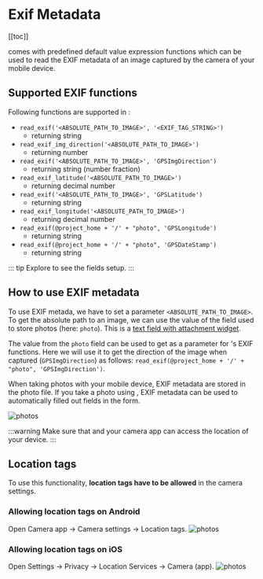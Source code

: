 # Exif Metadata
[[toc]]

<MobileAppName /> comes with predefined default value expression functions which can be used to read the EXIF metadata of an image captured by the camera of your mobile device.

## Supported EXIF functions
Following functions are supported in <MobileAppName />:
- `read_exif('<ABSOLUTE_PATH_TO_IMAGE>', '<EXIF_TAG_STRING>')` 
    - returning string
- `read_exif_img_direction('<ABSOLUTE_PATH_TO_IMAGE>')` 
    - returning number
- `read_exif('<ABSOLUTE_PATH_TO_IMAGE>', 'GPSImgDirection')`
    - returning string (number fraction)
- `read_exif_latitude('<ABSOLUTE_PATH_TO_IMAGE>')` 
    - returning decimal number
- `read_exif('<ABSOLUTE_PATH_TO_IMAGE>', 'GPSLatitude')`
    - returning string
- `read_exif_longitude('<ABSOLUTE_PATH_TO_IMAGE>')` 
    - returning decimal number
- `read_exif(@project_home + '/' + "photo", 'GPSLongitude')`
    - returning string
- `read_exif(@project_home + '/' + "photo", 'GPSDateStamp')`
    - returning string     
        
::: tip
Explore <MerginMapsProject id="documentation/exif-metadata" /> to see the fields setup.
:::
    
## How to use EXIF metadata
To use EXIF metada, we have to set a parameter `<ABSOLUTE_PATH_TO_IMAGE>`. To get the absolute path to an image, we can use the value of the field used to store photos (here: `photo`). This is a [text field with attachment widget](./settingup_forms_photo/).
 
The value from the `photo` field can be used to get as a parameter for <MobileAppName />'s EXIF functions. Here we will use it to get the direction of the image when captured (`GPSImgDirection`) as follows:
`read_exif(@project_home + '/' + "photo", 'GPSImgDirection')`.

When taking photos with your mobile device, EXIF metadata are stored in the photo file. If you take a photo using <MobileAppName />, EXIF metadata can be used to automatically filled out fields in the form. 

![photos](./gps_exif_metadata.png)

:::warning
Make sure that <MobileAppName /> and your camera app can access the location of your device. 
:::

## Location tags
To use this functionality, **location tags have to be allowed** in the camera settings.

### Allowing location tags on Android
Open Camera app -> Camera settings -> Location tags. 
![photos](./android_geo_tags.jpg)

### Allowing location tags on iOS
Open Settings -> Privacy -> Location Services -> Camera (app).
![photos](./ios_geo_tags.png)

